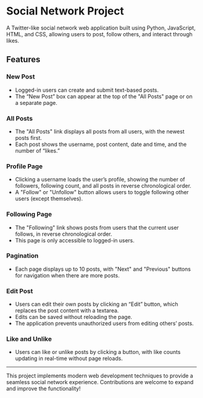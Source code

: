# Social Network Project

A Twitter-like social network web application built using Python, JavaScript, HTML, and CSS, allowing users to post, follow others, and interact through likes.

## Features

### New Post
- Logged-in users can create and submit text-based posts.
- The “New Post” box can appear at the top of the "All Posts" page or on a separate page.

### All Posts
- The "All Posts" link displays all posts from all users, with the newest posts first.
- Each post shows the username, post content, date and time, and the number of “likes.”

### Profile Page
- Clicking a username loads the user’s profile, showing the number of followers, following count, and all posts in reverse chronological order.
- A "Follow" or "Unfollow" button allows users to toggle following other users (except themselves).

### Following Page
- The "Following" link shows posts from users that the current user follows, in reverse chronological order.
- This page is only accessible to logged-in users.

### Pagination
- Each page displays up to 10 posts, with "Next" and "Previous" buttons for navigation when there are more posts.

### Edit Post
- Users can edit their own posts by clicking an “Edit” button, which replaces the post content with a textarea.
- Edits can be saved without reloading the page.
- The application prevents unauthorized users from editing others’ posts.

### Like and Unlike
- Users can like or unlike posts by clicking a button, with like counts updating in real-time without page reloads.

---

This project implements modern web development techniques to provide a seamless social network experience. Contributions are welcome to expand and improve the functionality!
